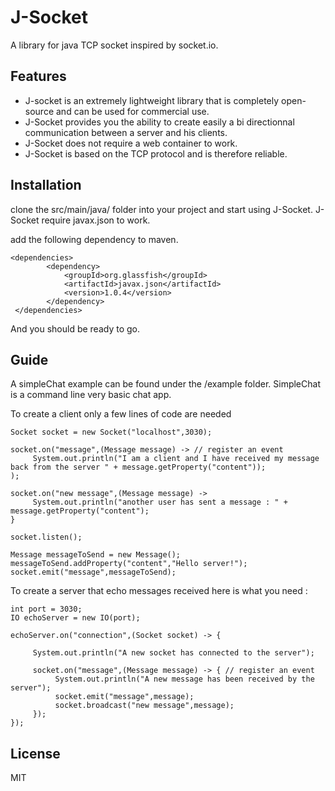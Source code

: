 # J-Socket
A library for java TCP socket inspired by socket.io. 

## Features 

- J-socket is an extremely lightweight library that is completely open-source and can be used for commercial use.
- J-Socket provides you the ability to create easily a bi directionnal communication between a server and his clients.
- J-Socket does not require a web container to work.
- J-Socket is based on the TCP protocol and is therefore reliable.

## Installation

clone the src/main/java/ folder into your project and start using J-Socket. 
J-Socket require javax.json to work.

add the following dependency to maven.
```
<dependencies>
        <dependency>
            <groupId>org.glassfish</groupId>
            <artifactId>javax.json</artifactId>
            <version>1.0.4</version>
        </dependency>
 </dependencies>
 ```
 And you should be ready to go.
 
 ## Guide
 
 A simpleChat example can be found under the /example folder. SimpleChat is a command line very basic chat app. 
 
 To create a client only a few lines of code are needed
 ```
 Socket socket = new Socket("localhost",3030); 
 
 socket.on("message",(Message message) -> // register an event
      System.out.println("I am a client and I have received my message back from the server " + message.getProperty("content"));
 );
 
 socket.on("new message",(Message message) -> 
      System.out.println("another user has sent a message : " + message.getProperty("content");
 }
 
 socket.listen();
 
 Message messageToSend = new Message();
 messageToSend.addProperty("content","Hello server!");
 socket.emit("message",messageToSend);
 ```
 
 To create a server that echo messages received here is what you need :
 
 ```
 int port = 3030;
 IO echoServer = new IO(port);
 
 echoServer.on("connection",(Socket socket) -> {
      
      System.out.println("A new socket has connected to the server");
      
      socket.on("message",(Message message) -> { // register an event
           System.out.println("A new message has been received by the server");
           socket.emit("message",message);
           socket.broadcast("new message",message);
      });
 });
 ```
 
 ## License
 MIT
